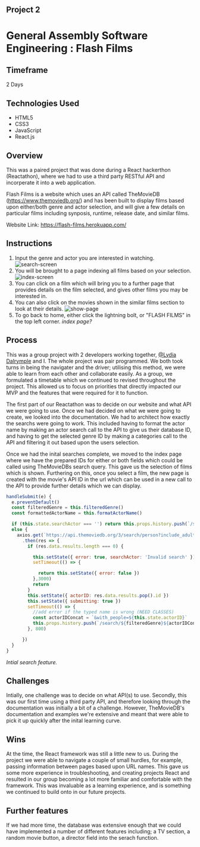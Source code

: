 ## Project 2
# General Assembly Software Engineering : Flash Films

## Timeframe
2 Days

## Technologies Used
* HTML5
* CSS3
* JavaScript
* React.js

## Overview
This was a paired project that was done during a React hackerthon (Reactathon), where we had to use a third party RESTful API and incorperate it into a web application.

Flash Films is a website which uses an API called TheMovieDB (https://www.themoviedb.org/) and has been built to display films based upon either/both genre and actor selection, and will give a few details on particular films including synposis, runtime, release date, and similar films.

Website Link: https://flash-films.herokuapp.com/

## Instructions
1. Input the genre and actor you are interested in watching.
![search-screen](https://i.imgur.com/ZJyZRGc.png)
2. You will be brought to a page indexing all films based on your selection.
![index-screen](https://i.imgur.com/2x68Yo6.jpg)
3. You can click on a film which will bring you to a further page that provides details on the film selected, and gives other films you may be interested in.
4. You can also click on the movies shown in the similar films section to look at their details.
![show-page](https://i.imgur.com/k6SnpSe.jpg)
5. To go back to home, either click the lightning bolt, or "FLASH FILMS" in the top left corner.
*index page?*

## Process
This was a group project with 2 developers working together, [@Lydia Dalrymple](https://github.com/ldalrymple1) and I. The whole project was pair programmed. We both took turns in being the navigater and the driver; utilising this method, we were able to learn from each other and collaborate easily. As a group, we formulated a timetable which we continued to revised throughout the project. This allowed us to focus on priorities that directly impacted our MVP and the features that were required for it to function.

The first part of our Reactathon was to decide on our website and what API we were going to use. Once we had decided on what we were going to create, we looked into the documentation. We had to architect how exactly the searchs were going to work. This included having to format the actor name by making an actor search call to the API to give us their database ID, and having to get the selected genre ID by making a categories call to the API and filtering it out based upon the users selection.

Once we had the inital searches complete, we moved to the index page where we have the prepared IDs for either or both fields which could be called using TheMovieDBs search query. This gave us the selection of films which is shown. Furthering on this, once you select a film, the new page is created with the movie's API ID in the url which can be used in a new call to the API to provide further details which we can display.

```javascript    
handleSubmit(e) {
  e.preventDefault()
  const filteredGenre = this.filteredGenre()
  const formattedActorName = this.formatActorName()

  if (this.state.searchActor === '') return this.props.history.push(`/search/${filteredGenre}`)
  else {
    axios.get(`https://api.themoviedb.org/3/search/person?include_adult=false&query=${formattedActorName}&&page=1&language=en-US&api_key=${process.env.MOVIEDB_ACCESS_TOKEN}`)
      .then(res => {
        if (res.data.results.length === 0) {

          this.setState({ error: true, searchActor: 'Invalid search' })
          setTimeout(() => {

            return this.setState({ error: false })
          },3000)
          return
        }
        this.setState({ actorID: res.data.results.pop().id })
        this.setState({ submitting: true })
        setTimeout(() => {
          //add error if the typed name is wrong (NEED CLASSES)
          const actorIDConcat = `&with_people=${this.state.actorID}`
          this.props.history.push(`/search/${filteredGenre}${actorIDConcat}`)
        }, 800)

      })
  }
}
```
*Intial search feature.*

## Challenges
Intially, one challenge was to decide on what API(s) to use. Secondly, this was our first time using a third party API, and therefore looking through the documentation was initially a bit of a challenge. However, TheMovieDB's documentation and examples we're extensive and meant that were able to pick it up quickly after the inital learning curve.

## Wins
At the time, the React framework was still a little new to us. During the project we were able to navigate a couple of small hurdles, for example, passing information between pages based upon URL names. This gave us some more experience in troubleshooting, and creating projects React and resulted in our group becoming a lot more familiar and comfortable with the framework. This was invaluable as a learning experience, and is something we continued to build onto in our future projects.

## Further features
If we had more time, the database was extensive enough that we could have implemented a number of different features including; a TV section, a random movie button, a director field into the serach function.